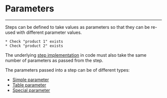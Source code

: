 # Parameters
---
Steps can be defined to take values as parameters so that they can be re-used with different parameter values.

```
* Check "product 1" exists
* Check "product 2" exists
```

The underlying [step implementation](../../language_features/step_implementations.md) in code must also take the same number of parameters as passed from the step.

The parameters passed into a step can be of different types:
- [Simple parameter](simple_parameters.md)
- [Table parameter](table_parameters.md)
- [Special parameter](special_parameters.md)
